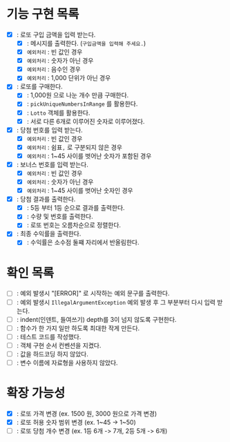 # 기능 구현 목록
- [X] : 로또 구입 금액을 입력 받는다.
  - [X] : 메시지를 출력한다. (`구입금액을 입력해 주세요.`)
  - [X] `예외처리` : 빈 값인 경우
  - [X] `예외처리` : 숫자가 아닌 경우
  - [X] `예외처리` : 음수인 경우
  - [X] `예외처리` : 1,000 단위가 아닌 경우
- [X] : 로또를 구매한다.
  - [X] : 1,000원 으로 나눈 개수 만큼 구매한다.
  - [X] : `pickUniqueNumbersInRange` 를 활용한다.
  - [X] : `Lotto` 객체를 활용한다.
  - [X] : 서로 다른 6개로 이루어진 숫자로 이루어졌다.
- [X] : 당첨 번호를 입력 받는다.
  - [X] `예외처리` : 빈 값인 경우
  - [X] `예외처리` : 쉼표`,` 로 구분되지 않은 경우
  - [X] `예외처리` : 1~45 사이를 벗어난 숫자가 포함된 경우
- [X] : 보너스 번호를 입력 받는다.
  - [X] `예외처리` : 빈 값인 경우
  - [X] `예외처리` : 숫자가 아닌 경우
  - [X] `예외처리` : 1~45 사이를 벗어난 숫자인 경우
- [X] : 당첨 결과를 출력한다.
  - [X] : 5등 부터 1등 순으로 결과를 출력한다.
  - [X] : 수량 및 번호를 출력한다.
  - [X] : 로또 번호는 오름차순으로 정렬한다.
- [X] : 최종 수익률을 출력한다.
  - [X] : 수익률은 소수점 둘쨰 자리에서 반올림한다.

# 확인 목록
- [ ] : 예외 발생시 "[ERROR]" 로 시작하는 예외 문구를 출력한다.
- [ ] : 예외 발생시 `IllegalArgumentException` 예외 발생 후 그 부분부터 다시 입력 받는다.
- [ ] : indent(인덴트, 들여쓰기) depth를 3이 넘지 않도록 구현한다.
- [ ] : 함수가 한 가지 일만 하도록 최대한 작게 만든다.
- [ ] : 테스트 코드를 작성했다.
- [ ] : 객체 구현 순서 컨벤션을 지켰다.
- [ ] : 값을 하드코딩 하지 않았다.
- [ ] : 변수 이름에 자료형을 사용하지 않았다.

# 확장 가능성
- [X] : 로또 가격 변경 (ex. 1500 원, 3000 원으로 가격 변경)
- [X] : 로또 허용 숫자 범위 변경 (ex. 1~45 -> 1~50)
- [ ] : 로또 당첨 개수 변경 (ex. 1등 6개 -> 7개, 2등 5개 -> 6개)